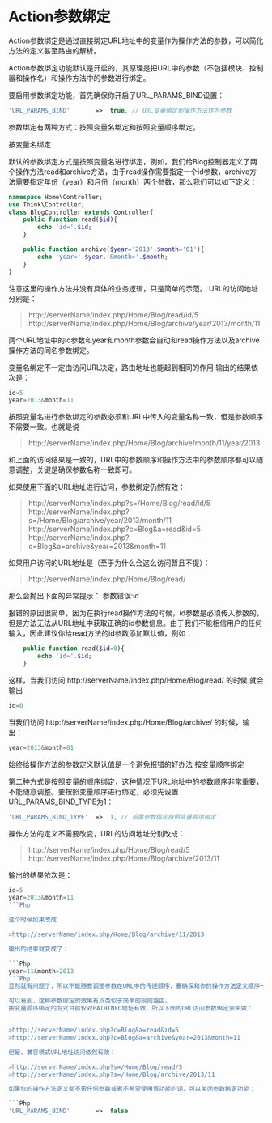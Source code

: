 # Action参数绑定

Action参数绑定是通过直接绑定URL地址中的变量作为操作方法的参数，可以简化方法的定义甚至路由的解析。

Action参数绑定功能默认是开启的，其原理是把URL中的参数（不包括模块、控制器和操作名）和操作方法中的参数进行绑定。

要启用参数绑定功能，首先确保你开启了URL_PARAMS_BIND设置：

```Php
'URL_PARAMS_BIND'       =>  true, // URL变量绑定到操作方法作为参数
```

参数绑定有两种方式：按照变量名绑定和按照变量顺序绑定。

按变量名绑定

默认的参数绑定方式是按照变量名进行绑定，例如，我们给Blog控制器定义了两个操作方法read和archive方法，由于read操作需要指定一个id参数，archive方法需要指定年份（year）和月份（month）两个参数，那么我们可以如下定义：

```Php
namespace Home\Controller;
use Think\Controller;
class BlogController extends Controller{
    public function read($id){
        echo 'id='.$id;
    }

    public function archive($year='2013',$month='01'){
        echo 'year='.$year.'&month='.$month;
    }
}
```

注意这里的操作方法并没有具体的业务逻辑，只是简单的示范。
URL的访问地址分别是：


>http://serverName/index.php/Home/Blog/read/id/5
>http://serverName/index.php/Home/Blog/archive/year/2013/month/11

两个URL地址中的id参数和year和month参数会自动和read操作方法以及archive操作方法的同名参数绑定。

变量名绑定不一定由访问URL决定，路由地址也能起到相同的作用
输出的结果依次是：

```Php
id=5
year=2013&month=11
```

按照变量名进行参数绑定的参数必须和URL中传入的变量名称一致，但是参数顺序不需要一致。也就是说


>http://serverName/index.php/Home/Blog/archive/month/11/year/2013


和上面的访问结果是一致的，URL中的参数顺序和操作方法中的参数顺序都可以随意调整，关键是确保参数名称一致即可。

如果使用下面的URL地址进行访问，参数绑定仍然有效：

>http://serverName/index.php?s=/Home/Blog/read/id/5
>http://serverName/index.php?s=/Home/Blog/archive/year/2013/month/11
>http://serverName/index.php?c=Blog&a=read&id=5
>http://serverName/index.php?c=Blog&a=archive&year=2013&month=11

如果用户访问的URL地址是（至于为什么会这么访问暂且不提）：

>http://serverName/index.php/Home/Blog/read/

那么会抛出下面的异常提示： 参数错误:id

报错的原因很简单，因为在执行read操作方法的时候，id参数是必须传入参数的，但是方法无法从URL地址中获取正确的id参数信息。由于我们不能相信用户的任何输入，因此建议你给read方法的id参数添加默认值，例如：

```Php
    public function read($id=0){
        echo 'id='.$id;
    }
```

这样，当我们访问 http://serverName/index.php/Home/Blog/read/ 的时候 就会输出

```Php
id=0
```

当我们访问 http://serverName/index.php/Home/Blog/archive/ 的时候，输出：

```Php
year=2013&month=01
```

始终给操作方法的参数定义默认值是一个避免报错的好办法
按变量顺序绑定

第二种方式是按照变量的顺序绑定，这种情况下URL地址中的参数顺序非常重要，不能随意调整。要按照变量顺序进行绑定，必须先设置URL_PARAMS_BIND_TYPE为1：

```Php
'URL_PARAMS_BIND_TYPE'  =>  1, // 设置参数绑定按照变量顺序绑定
```

操作方法的定义不需要改变，URL的访问地址分别改成：


>http://serverName/index.php/Home/Blog/read/5
>http://serverName/index.php/Home/Blog/archive/2013/11

输出的结果依次是：

```Php
id=5
year=2013&month=11
```Php

这个时候如果改成

>http://serverName/index.php/Home/Blog/archive/11/2013

输出的结果就变成了：

```Php
year=11&month=2013
```Php
显然就有问题了，所以不能随意调整参数在URL中的传递顺序，要确保和你的操作方法定义顺序一致。

可以看到，这种参数绑定的效果有点类似于简单的规则路由。
按变量顺序绑定的方式目前仅对PATHINFO地址有效，所以下面的URL访问参数绑定会失效：


>http://serverName/index.php?c=Blog&a=read&id=5
>http://serverName/index.php?c=Blog&a=archive&year=2013&month=11

但是，兼容模式URL地址访问依然有效：

>http://serverName/index.php?s=/Home/Blog/read/5
>http://serverName/index.php?s=/Home/Blog/archive/2013/11

如果你的操作方法定义都不带任何参数或者不希望使用该功能的话，可以关闭参数绑定功能：

```Php
'URL_PARAMS_BIND'       =>  false
```